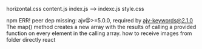 horizontal.css
content.js
index.js --> indexc.js
style.css

npm ERR! peer dep missing: ajv@>=5.0.0, required by ajv-keywords@2.1.0
The map() method creates a new array with the results of calling a provided function on every element in the calling array.
how to receive images from folder directly react
